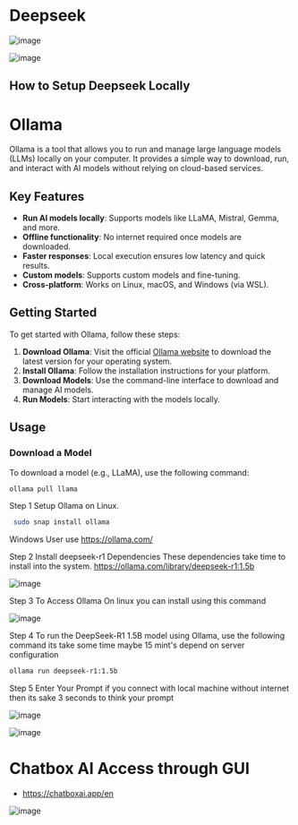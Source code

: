 # Deepseek
![image](https://github.com/user-attachments/assets/cb1f1383-423c-4008-8d48-5911ec407ea3)

![image](https://github.com/user-attachments/assets/84e91351-1109-4598-9c68-d9d9fa9daf3e)

## How to Setup Deepseek Locally 

# Ollama

Ollama is a tool that allows you to run and manage large language models (LLMs) locally on your computer. It provides a simple way to download, run, and interact with AI models without relying on cloud-based services.

## Key Features

- **Run AI models locally**: Supports models like LLaMA, Mistral, Gemma, and more.
- **Offline functionality**: No internet required once models are downloaded.
- **Faster responses**: Local execution ensures low latency and quick results.
- **Custom models**: Supports custom models and fine-tuning.
- **Cross-platform**: Works on Linux, macOS, and Windows (via WSL).

## Getting Started

To get started with Ollama, follow these steps:

1. **Download Ollama**: Visit the official [Ollama website](https://ollama.ai) to download the latest version for your operating system.
2. **Install Ollama**: Follow the installation instructions for your platform.
3. **Download Models**: Use the command-line interface to download and manage AI models.
4. **Run Models**: Start interacting with the models locally.

## Usage

### Download a Model
To download a model (e.g., LLaMA), use the following command:
```bash
ollama pull llama
```
Step 1 Setup Ollama on Linux.
```bash
 sudo snap install ollama
```
Windows User use https://ollama.com/

Step 2 Install deepseek-r1 Dependencies These dependencies take time to install into the system.
https://ollama.com/library/deepseek-r1:1.5b

![image](https://github.com/user-attachments/assets/daa79e77-9cb8-4bc2-adc4-947dc4e07bfc)

Step 3 To Access Ollama On linux you can install using this command 

![image](https://github.com/user-attachments/assets/af23abe9-4952-42c6-842d-4c040656a9ee)

Step 4 To run the DeepSeek-R1 1.5B model using Ollama, use the following command its take some time maybe 15 mint's depend on server configuration 
```bash
ollama run deepseek-r1:1.5b
```
Step 5 Enter Your Prompt if you connect with local machine without internet then its sake 3 seconds to think your prompt 

![image](https://github.com/user-attachments/assets/6430de61-f878-4c97-8a3b-82eb667345a9) 

![image](https://github.com/user-attachments/assets/1f9b17ab-f09d-4de2-a7c3-1d6544bfe88e)

# Chatbox AI Access through GUI 
- https://chatboxai.app/en
  
![image](https://github.com/user-attachments/assets/f3fd6dd3-8fe4-4021-ab29-b13676e0ee20)



